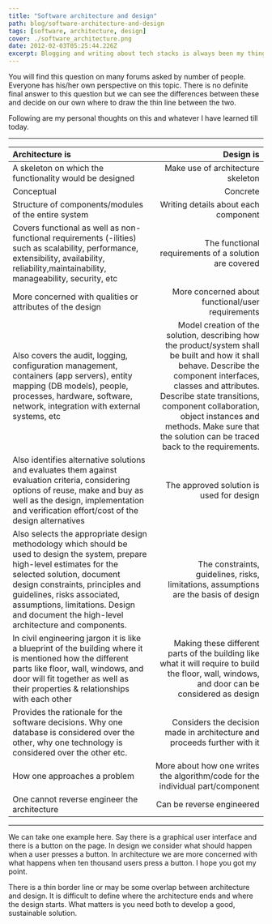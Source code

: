 ```yaml
---
title: "Software architecture and design"
path: blog/software-architecture-and-design
tags: [software, architecture, design]
cover: ./software_architecture.png
date: 2012-02-03T05:25:44.226Z
excerpt: Blogging and writing about tech stacks is always been my thing. What is the difference between software architecture and software design?.
---
```


You will find this question on many forums asked by number of people. Everyone has his/her own perspective on this topic. There is no definite final answer to this question but we can see the differences between these and decide on our own where to draw the thin line between the two.

Following are my personal thoughts on this and whatever I have learned till today.

------
| **Architecture is** | **Design is** |
| :---        |          ---: |
| A skeleton on which the functionality would be designed | Make use of architecture skeleton |
| Conceptual | Concrete |
| Structure of components/modules of the entire system | Writing details about each component |
| Covers functional as well as non-functional requirements (-ilities) such as scalability, performance, extensibility, availability, reliability,maintainability, manageability, security, etc | The functional requirements of a solution are covered |
| More concerned with qualities or attributes of the design | More concerned about functional/user requirements |
| Also covers the audit, logging, configuration management, containers (app servers), entity mapping (DB models), people, processes, hardware, software, network, integration with external systems, etc | Model creation of the solution, describing how the product/system shall be built and how it shall behave. Describe the component interfaces, classes and attributes. Describe state transitions, component collaboration, object instances and methods. Make sure that the solution can be traced back to the requirements. |
| Also identifies alternative solutions and evaluates them against evaluation criteria, considering options of reuse, make and buy as well as the design, implementation and verification effort/cost of the design alternatives | The approved solution is used for design |
| Also selects the appropriate design methodology which should be used to design the system, prepare high-level estimates for the selected solution, document design constraints, principles and guidelines, risks associated, assumptions, limitations. Design and document the high-level architecture and components. | The constraints, guidelines, risks, limitations, assumptions are the basis of design |
| In civil engineering jargon it is like a blueprint of the building where it is mentioned how the different parts like floor, wall, windows, and door will fit together as well as their properties & relationships with each other | Making these different parts of the building like what it will require to build the floor, wall, windows, and door can be considered as design |
| Provides the rationale for the software decisions. Why one database is considered over the other, why one technology is considered over the other etc. | Considers the decision made in architecture and proceeds further with it |
| How one approaches a problem | More about how one writes the algorithm/code for the individual part/component |
| One cannot reverse engineer the architecture | Can be reverse engineered |

------

We can take one example here. Say there is a graphical user interface and there is a button on the page. In design we consider what should happen when a user presses a button. In architecture we are more concerned with what happens when ten thousand users press a button. I hope you got my point.

There is a thin border line or may be some overlap between architecture and design. It is difficult to define where the architecture ends and where the design starts. What matters is you need both to develop a good, sustainable solution.
